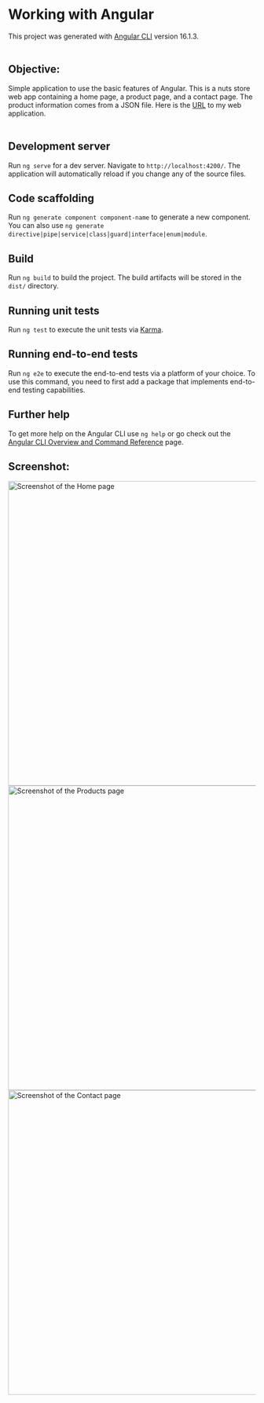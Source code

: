 # Working with Angular

This project was generated with [Angular CLI](https://github.com/angular/angular-cli) version 16.1.3.
<br><br>

## Objective:
Simple application to use the basic features of Angular. This is a nuts store web app containing a home page, a product page, and a contact page. The product information comes from a JSON file. Here is the <a href="https://fretful-pot.surge.sh">URL</a> to my web application.
<br><br>

## Development server

Run `ng serve` for a dev server. Navigate to `http://localhost:4200/`. The application will automatically reload if you change any of the source files.

## Code scaffolding

Run `ng generate component component-name` to generate a new component. You can also use `ng generate directive|pipe|service|class|guard|interface|enum|module`.

## Build

Run `ng build` to build the project. The build artifacts will be stored in the `dist/` directory.

## Running unit tests

Run `ng test` to execute the unit tests via [Karma](https://karma-runner.github.io).

## Running end-to-end tests

Run `ng e2e` to execute the end-to-end tests via a platform of your choice. To use this command, you need to first add a package that implements end-to-end testing capabilities.

## Further help

To get more help on the Angular CLI use `ng help` or go check out the [Angular CLI Overview and Command Reference](https://angular.io/cli) page.

## Screenshot:
<img width="620" alt="Screenshot of the Home page" src="https://github.com/pui-yi/angular_app/assets/153875169/30000bc7-2394-4f66-9592-09c40e8e2166">
<img width="620" alt="Screenshot of the Products page" src="https://github.com/pui-yi/angular_app/assets/153875169/f4c13527-649f-4797-b3d0-7b843401ec2f">
<img width="620" alt="Screenshot of the Contact page" src="https://github.com/pui-yi/angular_app/assets/153875169/4e20e486-78fa-4c50-b21b-a228c3e15d67">
